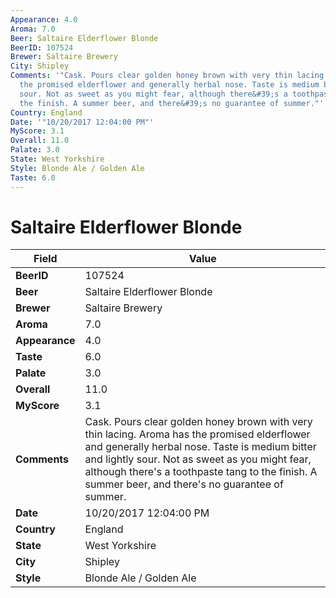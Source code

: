 ```yaml
---
Appearance: 4.0
Aroma: 7.0
Beer: Saltaire Elderflower Blonde
BeerID: 107524
Brewer: Saltaire Brewery
City: Shipley
Comments: '"Cask. Pours clear golden honey brown with very thin lacing. Aroma has
  the promised elderflower and generally herbal nose. Taste is medium bitter and lightly
  sour. Not as sweet as you might fear, although there&#39;s a toothpaste tang to
  the finish. A summer beer, and there&#39;s no guarantee of summer."'
Country: England
Date: '"10/20/2017 12:04:00 PM"'
MyScore: 3.1
Overall: 11.0
Palate: 3.0
State: West Yorkshire
Style: Blonde Ale / Golden Ale
Taste: 6.0
---
```


# Saltaire Elderflower Blonde

| Field         | Value |
|---------------|-------|
| **BeerID** | 107524 |
| **Beer** | Saltaire Elderflower Blonde |
| **Brewer** | Saltaire Brewery |
| **Aroma** | 7.0 |
| **Appearance** | 4.0 |
| **Taste** | 6.0 |
| **Palate** | 3.0 |
| **Overall** | 11.0 |
| **MyScore** | 3.1 |
| **Comments** | Cask. Pours clear golden honey brown with very thin lacing. Aroma has the promised elderflower and generally herbal nose. Taste is medium bitter and lightly sour. Not as sweet as you might fear, although there&#39;s a toothpaste tang to the finish. A summer beer, and there&#39;s no guarantee of summer. |
| **Date** | 10/20/2017 12:04:00 PM |
| **Country** | England |
| **State** | West Yorkshire |
| **City** | Shipley |
| **Style** | Blonde Ale / Golden Ale |
